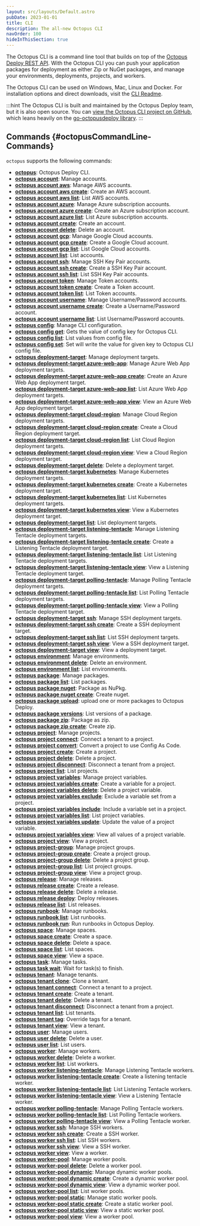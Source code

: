 ```yaml
---
layout: src/layouts/Default.astro
pubDate: 2023-01-01
title: CLI
description: The all-new Octopus CLI
navOrder: 100
hideInThisSection: true
---
```


The Octopus CLI is a command line tool that builds on top of the [Octopus Deploy REST API](/docs/octopus-rest-api/index.md). With the Octopus CLI you can push your application packages for deployment as either Zip or NuGet packages, and manage your environments, deployments, projects, and workers.

The Octopus CLI can be used on Windows, Mac, Linux and Docker. For installation options and direct downloads, visit the [CLI Readme](https://github.com/OctopusDeploy/cli/blob/main/README.md).

:::hint
The Octopus CLI is built and maintained by the Octopus Deploy team, but it is also open source. You can [view the Octopus CLI project on GitHub](https://github.com/OctopusDeploy/cli), which leans heavily on the [go-octopusdeploy library](https://github.com/OctopusDeploy/go-octopusdeploy).
:::

## Commands {#octopusCommandLine-Commands}


`octopus` supports the following commands:


- **[octopus](octopus.md)**:  Octopus Deploy CLI.
- **[octopus account](octopus-account.md)**:  Manage accounts.
- **[octopus account aws](octopus-account-aws.md)**:  Manage AWS accounts.
- **[octopus account aws create](octopus-account-aws-create.md)**:  Create an AWS account.
- **[octopus account aws list](octopus-account-aws-list.md)**:  List AWS accounts.
- **[octopus account azure](octopus-account-azure.md)**:  Manage Azure subscription accounts.
- **[octopus account azure create](octopus-account-azure-create.md)**:  Create an Azure subscription account.
- **[octopus account azure list](octopus-account-azure-list.md)**:  List Azure subscription accounts.
- **[octopus account create](octopus-account-create.md)**:  Create an account.
- **[octopus account delete](octopus-account-delete.md)**:  Delete an account.
- **[octopus account gcp](octopus-account-gcp.md)**:  Manage Google Cloud accounts.
- **[octopus account gcp create](octopus-account-gcp-create.md)**:  Create a Google Cloud account.
- **[octopus account gcp list](octopus-account-gcp-list.md)**:  List Google Cloud accounts.
- **[octopus account list](octopus-account-list.md)**:  List accounts.
- **[octopus account ssh](octopus-account-ssh.md)**:  Manage SSH Key Pair accounts.
- **[octopus account ssh create](octopus-account-ssh-create.md)**:  Create a SSH Key Pair account.
- **[octopus account ssh list](octopus-account-ssh-list.md)**:  List SSH Key Pair accounts.
- **[octopus account token](octopus-account-token.md)**:  Manage Token accounts.
- **[octopus account token create](octopus-account-token-create.md)**:  Create a Token account.
- **[octopus account token list](octopus-account-token-list.md)**:  List Token accounts.
- **[octopus account username](octopus-account-username.md)**:  Manage Username/Password accounts.
- **[octopus account username create](octopus-account-username-create.md)**:  Create a Username/Password account.
- **[octopus account username list](octopus-account-username-list.md)**:  List Username/Password accounts.
- **[octopus config](octopus-config.md)**:  Manage CLI configuration.
- **[octopus config get](octopus-config-get.md)**:  Gets the value of config key for Octopus CLI.
- **[octopus config list](octopus-config-list.md)**:  List values from config file.
- **[octopus config set](octopus-config-set.md)**:  Set will write the value for given key to Octopus CLI config file.
- **[octopus deployment-target](octopus-deployment-target.md)**:  Manage deployment targets.
- **[octopus deployment-target azure-web-app](octopus-deployment-target-azure-web-app.md)**:  Manage Azure Web App deployment targets.
- **[octopus deployment-target azure-web-app create](octopus-deployment-target-azure-web-app-create.md)**:  Create an Azure Web App deployment target.
- **[octopus deployment-target azure-web-app list](octopus-deployment-target-azure-web-app-list.md)**:  List Azure Web App deployment targets.
- **[octopus deployment-target azure-web-app view](octopus-deployment-target-azure-web-app-view.md)**:  View an Azure Web App deployment target.
- **[octopus deployment-target cloud-region](octopus-deployment-target-cloud-region.md)**:  Manage Cloud Region deployment targets.
- **[octopus deployment-target cloud-region create](octopus-deployment-target-cloud-region-create.md)**:  Create a Cloud Region deployment target.
- **[octopus deployment-target cloud-region list](octopus-deployment-target-cloud-region-list.md)**:  List Cloud Region deployment targets.
- **[octopus deployment-target cloud-region view](octopus-deployment-target-cloud-region-view.md)**:  View a Cloud Region deployment target.
- **[octopus deployment-target delete](octopus-deployment-target-delete.md)**:  Delete a deployment target.
- **[octopus deployment-target kubernetes](octopus-deployment-target-kubernetes.md)**:  Manage Kubernetes deployment targets.
- **[octopus deployment-target kubernetes create](octopus-deployment-target-kubernetes-create.md)**:  Create a Kubernetes deployment target.
- **[octopus deployment-target kubernetes list](octopus-deployment-target-kubernetes-list.md)**:  List Kubernetes deployment targets.
- **[octopus deployment-target kubernetes view](octopus-deployment-target-kubernetes-view.md)**:  View a Kubernetes deployment target.
- **[octopus deployment-target list](octopus-deployment-target-list.md)**:  List deployment targets.
- **[octopus deployment-target listening-tentacle](octopus-deployment-target-listening-tentacle.md)**:  Manage Listening Tentacle deployment targets.
- **[octopus deployment-target listening-tentacle create](octopus-deployment-target-listening-tentacle-create.md)**:  Create a Listening Tentacle deployment target.
- **[octopus deployment-target listening-tentacle list](octopus-deployment-target-listening-tentacle-list.md)**:  List Listening Tentacle deployment targets.
- **[octopus deployment-target listening-tentacle view](octopus-deployment-target-listening-tentacle-view.md)**:  View a Listening Tentacle deployment target.
- **[octopus deployment-target polling-tentacle](octopus-deployment-target-polling-tentacle.md)**:  Manage Polling Tentacle deployment targets.
- **[octopus deployment-target polling-tentacle list](octopus-deployment-target-polling-tentacle-list.md)**:  List Polling Tentacle deployment targets.
- **[octopus deployment-target polling-tentacle view](octopus-deployment-target-polling-tentacle-view.md)**:  View a Polling Tentacle deployment target.
- **[octopus deployment-target ssh](octopus-deployment-target-ssh.md)**:  Manage SSH deployment targets.
- **[octopus deployment-target ssh create](octopus-deployment-target-ssh-create.md)**:  Create a SSH deployment target.
- **[octopus deployment-target ssh list](octopus-deployment-target-ssh-list.md)**:  List SSH deployment targets.
- **[octopus deployment-target ssh view](octopus-deployment-target-ssh-view.md)**:  View a SSH deployment target.
- **[octopus deployment-target view](octopus-deployment-target-view.md)**:  View a deployment target.
- **[octopus environment](octopus-environment.md)**:  Manage environments.
- **[octopus environment delete](octopus-environment-delete.md)**:  Delete an environment.
- **[octopus environment list](octopus-environment-list.md)**:  List environments.
- **[octopus package](octopus-package.md)**:  Manage packages.
- **[octopus package list](octopus-package-list.md)**:  List packages.
- **[octopus package nuget](octopus-package-nuget.md)**:  Package as NuPkg.
- **[octopus package nuget create](octopus-package-nuget-create.md)**:  Create nuget.
- **[octopus package upload](octopus-package-upload.md)**:  upload one or more packages to Octopus Deploy.
- **[octopus package versions](octopus-package-versions.md)**:  List versions of a package.
- **[octopus package zip](octopus-package-zip.md)**:  Package as zip.
- **[octopus package zip create](octopus-package-zip-create.md)**:  Create zip.
- **[octopus project](octopus-project.md)**:  Manage projects.
- **[octopus project connect](octopus-project-connect.md)**:  Connect a tenant to a project.
- **[octopus project convert](octopus-project-convert.md)**:  Convert a project to use Config As Code.
- **[octopus project create](octopus-project-create.md)**:  Create a project.
- **[octopus project delete](octopus-project-delete.md)**:  Delete a project.
- **[octopus project disconnect](octopus-project-disconnect.md)**:  Disconnect a tenant from a project.
- **[octopus project list](octopus-project-list.md)**:  List projects.
- **[octopus project variables](octopus-project-variables.md)**:  Manage project variables.
- **[octopus project variables create](octopus-project-variables-create.md)**:  Create a variable for a project.
- **[octopus project variables delete](octopus-project-variables-delete.md)**:  Delete a project variable.
- **[octopus project variables exclude](octopus-project-variables-exclude.md)**:  Exclude a variable set from a project.
- **[octopus project variables include](octopus-project-variables-include.md)**:  Include a variable set in a project.
- **[octopus project variables list](octopus-project-variables-list.md)**:  List project variables.
- **[octopus project variables update](octopus-project-variables-update.md)**:  Update the value of a project variable.
- **[octopus project variables view](octopus-project-variables-view.md)**:  View all values of a project variable.
- **[octopus project view](octopus-project-view.md)**:  View a project.
- **[octopus project-group](octopus-project-group.md)**:  Manage project groups.
- **[octopus project-group create](octopus-project-group-create.md)**:  Create a project group.
- **[octopus project-group delete](octopus-project-group-delete.md)**:  Delete a project group.
- **[octopus project-group list](octopus-project-group-list.md)**:  List project groups.
- **[octopus project-group view](octopus-project-group-view.md)**:  View a project group.
- **[octopus release](octopus-release.md)**:  Manage releases.
- **[octopus release create](octopus-release-create.md)**:  Create a release.
- **[octopus release delete](octopus-release-delete.md)**:  Delete a release.
- **[octopus release deploy](octopus-release-deploy.md)**:  Deploy releases.
- **[octopus release list](octopus-release-list.md)**:  List releases.
- **[octopus runbook](octopus-runbook.md)**:  Manage runbooks.
- **[octopus runbook list](octopus-runbook-list.md)**:  List runbooks.
- **[octopus runbook run](octopus-runbook-run.md)**:  Run runbooks in Octopus Deploy.
- **[octopus space](octopus-space.md)**:  Manage spaces.
- **[octopus space create](octopus-space-create.md)**:  Create a space.
- **[octopus space delete](octopus-space-delete.md)**:  Delete a space.
- **[octopus space list](octopus-space-list.md)**:  List spaces.
- **[octopus space view](octopus-space-view.md)**:  View a space.
- **[octopus task](octopus-task.md)**:  Manage tasks.
- **[octopus task wait](octopus-task-wait.md)**:  Wait for task(s) to finish.
- **[octopus tenant](octopus-tenant.md)**:  Manage tenants.
- **[octopus tenant clone](octopus-tenant-clone.md)**:  Clone a tenant.
- **[octopus tenant connect](octopus-tenant-connect.md)**:  Connect a tenant to a project.
- **[octopus tenant create](octopus-tenant-create.md)**:  Create a tenant.
- **[octopus tenant delete](octopus-tenant-delete.md)**:  Delete a tenant.
- **[octopus tenant disconnect](octopus-tenant-disconnect.md)**:  Disconnect a tenant from a project.
- **[octopus tenant list](octopus-tenant-list.md)**:  List tenants.
- **[octopus tenant tag](octopus-tenant-tag.md)**:  Override tags for a tenant.
- **[octopus tenant view](octopus-tenant-view.md)**:  View a tenant.
- **[octopus user](octopus-user.md)**:  Manage users.
- **[octopus user delete](octopus-user-delete.md)**:  Delete a user.
- **[octopus user list](octopus-user-list.md)**:  List users.
- **[octopus worker](octopus-worker.md)**:  Manage workers.
- **[octopus worker delete](octopus-worker-delete.md)**:  Delete a worker.
- **[octopus worker list](octopus-worker-list.md)**:  List workers.
- **[octopus worker listening-tentacle](octopus-worker-listening-tentacle.md)**:  Manage Listening Tentacle workers.
- **[octopus worker listening-tentacle create](octopus-worker-listening-tentacle-create.md)**:  Create a listening tentacle worker.
- **[octopus worker listening-tentacle list](octopus-worker-listening-tentacle-list.md)**:  List Listening Tentacle workers.
- **[octopus worker listening-tentacle view](octopus-worker-listening-tentacle-view.md)**:  View a Listening Tentacle worker.
- **[octopus worker polling-tentacle](octopus-worker-polling-tentacle.md)**:  Manage Polling Tentacle workers.
- **[octopus worker polling-tentacle list](octopus-worker-polling-tentacle-list.md)**:  List Polling Tentacle workers.
- **[octopus worker polling-tentacle view](octopus-worker-polling-tentacle-view.md)**:  View a Polling Tentacle worker.
- **[octopus worker ssh](octopus-worker-ssh.md)**:  Manage SSH workers.
- **[octopus worker ssh create](octopus-worker-ssh-create.md)**:  Create a SSH worker.
- **[octopus worker ssh list](octopus-worker-ssh-list.md)**:  List SSH workers.
- **[octopus worker ssh view](octopus-worker-ssh-view.md)**:  View a SSH worker.
- **[octopus worker view](octopus-worker-view.md)**:  View a worker.
- **[octopus worker-pool](octopus-worker-pool.md)**:  Manage worker pools.
- **[octopus worker-pool delete](octopus-worker-pool-delete.md)**:  Delete a worker pool.
- **[octopus worker-pool dynamic](octopus-worker-pool-dynamic.md)**:  Manage dynamic worker pools.
- **[octopus worker-pool dynamic create](octopus-worker-pool-dynamic-create.md)**:  Create a dynamic worker pool.
- **[octopus worker-pool dynamic view](octopus-worker-pool-dynamic-view.md)**:  View a dynamic worker pool.
- **[octopus worker-pool list](octopus-worker-pool-list.md)**:  List worker pools.
- **[octopus worker-pool static](octopus-worker-pool-static.md)**:  Manage static worker pools.
- **[octopus worker-pool static create](octopus-worker-pool-static-create.md)**:  Create a static worker pool.
- **[octopus worker-pool static view](octopus-worker-pool-static-view.md)**:  View a static worker pool.
- **[octopus worker-pool view](octopus-worker-pool-view.md)**:  View a worker pool.